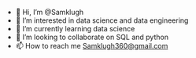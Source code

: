 - 👋 Hi, I’m @Samklugh
- 👀 I’m interested in data science and data engineering
- 🌱 I’m currently learning data science
- 💞️ I’m looking to collaborate on SQL and python 
- 📫 How to reach me Samklugh360@gmail.com

<!---
Samklugh/Samklugh is a ✨ special ✨ repository because its `README.md` (this file) appears on your GitHub profile.
You can click the Preview link to take a look at your changes.
--->

